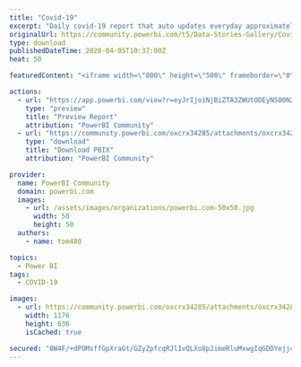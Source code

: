 ```yaml
---
title: "Covid-19"
excerpt: "Daily covid-19 report that auto updates everyday approximately 6:30PM Arizona timezone. Datasource is Johns Hopkins github. I have provided the .pbix"
originalUrl: https://community.powerbi.com/t5/Data-Stories-Gallery/Covid-19/m-p/1008733
type: download
publishedDateTime: 2020-04-05T10:37:00Z
heat: 50

featuredContent: "<iframe width=\"800\" height=\"500\" frameborder=\"0\" src=\"https://app.powerbi.com/view?r=eyJrIjoiNjBiZTA3ZWUtODEyNS00N2VkLTk1OGItN2QzN2U1NzE3YmY5IiwidCI6IjlkOWNlNDNhLTcyMGUtNGZmMi1hNWNhLWEzNWU1ZDNkYzM2OCIsImMiOjZ9\"></iframe>"

actions:
  - url: "https://app.powerbi.com/view?r=eyJrIjoiNjBiZTA3ZWUtODEyNS00N2VkLTk1OGItN2QzN2U1NzE3YmY5IiwidCI6IjlkOWNlNDNhLTcyMGUtNGZmMi1hNWNhLWEzNWU1ZDNkYzM2OCIsImMiOjZ9"
    type: "preview"
    title: "Preview Report"
    attribution: "PowerBI Community"
  - url: "https://community.powerbi.com/oxcrx34285/attachments/oxcrx34285/DataStoriesGallery/3682/4/C19_dataset-032020.pbix"
    type: "download"
    title: "Download PBIX"
    attribution: "PowerBI Community"

provider:
  name: PowerBI Community
  domain: powerbi.com
  images:
    - url: /assets/images/organizations/powerbi.com-50x50.jpg
      width: 50
      height: 50
  authors:
    - name: tom480

topics:
  - Power BI
tags:
  - COVID-19

images:
  - url: https://community.powerbi.com/oxcrx34285/attachments/oxcrx34285/DataStoriesGallery/3682/3/covid-19-04062020-pbi.jpg
    width: 1176
    height: 636
    isCached: true

secured: "0W4F/+dPOMsffGpXraGt/GZyZpfcqRJl1vQLXo8pJimeRluMxwgIqGDDYejj4IgIIFHo93rKO/cYfcBzuonKM3WDn3VL4wef7xGRay6qk5ChK2CiM3C5RLO/SGYN+gc5yvrUZrE7H/QP5BaJizHmUPiPfvDfx+v0UGsFaHk7kAzEuNZLtZcr1ykRRpkAlbK2zwT8PTJeRhVaq48+vVXt/b2Oi8J0EQ+D1+4UqNvPyqdBdGz+kGVpremMxpGlgRIAriAWPTRigS3oziml9kfjH6ukfLgiirR1w8fjJZCS3YaJQ0On3jGUt7/mas0dI4RJIUEOV/F4/7c0WtnykIFnWgBo6CiwMsA16TJC4ChHeLCqmZNMQFjg7x/mpVFShDJZ762roXPO53n/u6lkzVzYOeqi+F/JYL0Zve1vuqMqlzxqS3mqzlMEuMmDII6avedU;9LwIb04b7ASSNvpOESdHvA=="
---
```


